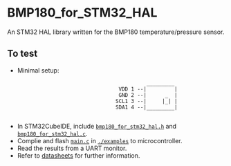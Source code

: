 # BMP180_for_STM32_HAL
An STM32 HAL library written for the BMP180 temperature/pressure sensor. 

## To test
* Minimal setup:
```
                                             _________
                                    VDD 1 --|         |
                                    GND 2 --|      _  |
                                   SCL1 3 --|     |_| |
                                   SDA1 4 --|_________|
                                   
 ```
* In STM32CubeIDE, include [`bmp180_for_stm32_hal.h`](./bmp180_for_stm32_hal.h) and [`bmp180_for_stm32_hal.c`](./bmp180_for_stm32_hal.c).
* Complie and flash [`main.c`](./examples/main.c) in [`./examples`](./examples) to microcontroller.
* Read the results from a UART monitor.
* Refer to [datasheets](https://www.google.com/url?sa=t&rct=j&q=&esrc=s&source=web&cd=&cad=rja&uact=8&ved=2ahUKEwi23vToqPLpAhUDZt4KHTPUA-sQFjAAegQIBBAB&url=https%3A%2F%2Fcdn-shop.adafruit.com%2Fdatasheets%2FBST-BMP180-DS000-09.pdf&usg=AOvVaw2GVPbzAj6_NxVb-N7lcGQe) for further information.
